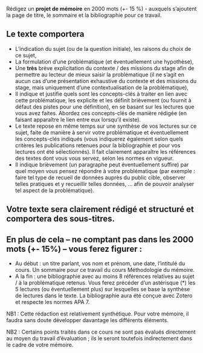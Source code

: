 Rédigez un __projet de mémoire__ en 2000 mots (+- 15 %) - auxquels s’ajoutent la page de titre, le sommaire et la bibliographie pour ce travail. 

## Le texte comportera

- L’indication du sujet (ou de la question initiale), les raisons du choix de ce sujet,
- La formulation d’une problématique (et éventuellement une hypothèse),
- Une __très__ brève explicitation du contexte / des missions du stage afin de permettre au lecteur de mieux saisir la problématique (il ne s’agit en aucun cas d’une présentation exhaustive du contexte et des missions du stage, mais uniquement d’une contextualisation de la problématique),
- Il indique et justifie quels sont les concepts-clés à traiter en lien avec cette problématique, les explicite et les définit brièvement (ou fournit à défaut des pistes pour une définition), en se basant sur les lectures que vous avez faites. Abordez ces concepts-clés de manière rédigée (en faisant apparaître le lien entre eux lorsqu’il existe).
- Le texte repose en même temps sur une synthèse de vos lectures sur ce sujet, faite de manière à servir votre problématique et éventuellement les concepts-clés indiqués (vous indiquerez également selon quels critères les publications retenues pour la bibliographie et pour vos lectures ont été sélectionnés). Il fait clairement apparaître les références des textes dont vous vous servez, selon les normes en vigueur.
- Il indique brièvement (un paragraphe peut éventuellement suffire) par quel moyen vous pensez répondre à votre problématique (par exemple : faire tel type de recueil de données auprès du public cible, observer telles pratiques et y recueillir telles données, … afin de pouvoir analyser tel aspect de la problématique).


## Votre texte sera clairement rédigé et structuré et comportera des sous-titres.

## En plus de cela – ne comptant pas dans les 2000 mots (+- 15%) – vous ferez figurer :

- Au début : un titre parlant, vos nom et prénom, une date, l’intitulé du cours. Un sommaire pour ce travail du cours Méthodologie du mémoire.
- A la fin : une bibliographie avec au moins 8 références relatives au sujet / à la problématique retenus. Vous ferez précéder d’un astérisque (*) les 5 lectures (ou éventuellement plus) sur lesquelles se base la synthèse de lectures dans le texte. La bibliographie aura été conçue avec Zotero et respecte les normes APA 7.


NB1 : Cette rédaction est relativement synthétique. Pour votre mémoire, il faudra sans doute développer davantage les différents éléments.


NB2 : Certains points traités dans ce cours ne sont pas évalués directement au moyen du travail d’évaluation ; ils le seront toutefois indirectement dans le cadre de votre mémoire.